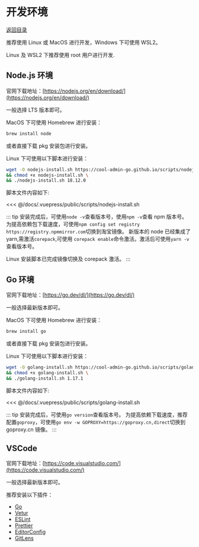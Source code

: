 # 开发环境

[返回目录](README.md)

推荐使用 Linux 或 MacOS 进行开发，Windows 下可使用 WSL2。

Linux 及 WSL2 下推荐使用 root 用户进行开发.

## Node.js 环境

官网下载地址：[https://nodejs.org/en/download/](https://nodejs.org/en/download/)

一般选择 LTS 版本即可。

MacOS 下可使用 Homebrew 进行安装：

```bash
brew install node
```

或者直接下载 pkg 安装包进行安装。

Linux 下可使用以下脚本进行安装：

```bash
wget -O nodejs-install.sh https://cool-admin-go.github.io/scripts/nodejs-install.sh \
&& chmod +x nodejs-install.sh \
&& ./nodejs-install.sh 18.12.0
```

脚本文件内容如下:

<<< @/docs/.vuepress/public/scripts/nodejs-install.sh

::: tip
安装完成后，可使用`node -v`查看版本号，使用`npm -v`查看 npm 版本号。
为提高依赖包下载速度，可使用`npm config set registry https://registry.npmmirror.com`切换到淘宝镜像。
新版本的 node 已经集成了 yarn,需激活`corepack`,可使用 `corepack enable`命令激活。激活后可使用`yarn -v`查看版本号。

Linux 安装脚本已完成镜像切换及 corepack 激活。
:::

## Go 环境

官网下载地址：[https://go.dev/dl/](https://go.dev/dl/)

一般选择最新版本即可。

MacOS 下可使用 Homebrew 进行安装：

```bash
brew install go
```

或者直接下载 pkg 安装包进行安装。

Linux 下可使用以下脚本进行安装：

```bash
wget -O golang-install.sh https://cool-admin-go.github.io/scripts/golang-install.sh \
&& chmod +x golang-install.sh \
&& ./golang-install.sh 1.17.1
```

脚本文件内容如下:

<<< @/docs/.vuepress/public/scripts/golang-install.sh

::: tip
安装完成后，可使用`go version`查看版本号。
为提高依赖下载速度，推荐配置`goproxy`，可使用`go env -w GOPROXY=https://goproxy.cn,direct`切换到 goproxy.cn 镜像。
:::


## VSCode

官网下载地址：[https://code.visualstudio.com/](https://code.visualstudio.com/)

一般选择最新版本即可。

推荐安装以下插件：

- [Go](https://marketplace.visualstudio.com/items?itemName=golang.go)
- [Vetur](https://marketplace.visualstudio.com/items?itemName=octref.vetur)
- [ESLint](https://marketplace.visualstudio.com/items?itemName=dbaeumer.vscode-eslint)
- [Prettier](https://marketplace.visualstudio.com/items?itemName=esbenp.prettier-vscode)
- [EditorConfig](https://marketplace.visualstudio.com/items?itemName=EditorConfig.EditorConfig)
- [GitLens](https://marketplace.visualstudio.com/items?itemName=eamodio.gitlens)




